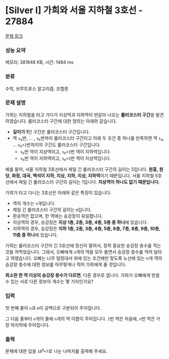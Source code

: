 # [Silver I] 가희와 서울 지하철 3호선 - 27884 

[문제 링크](https://www.acmicpc.net/problem/27884) 

### 성능 요약

메모리: 381848 KB, 시간: 1484 ms

### 분류

수학, 브루트포스 알고리즘, 조합론

### 문제 설명

<p>가희는 지하철을 타고 가다가 지상역과 지하역이 번갈아 나오는 <strong>롤러코스터 구간</strong>을 발견하였습니다. 롤러코스터 구간에 대한 정의는 아래와 같습니다.</p>

<ul>
	<li><strong>길이가 1</strong>인 구간은 롤러코스터 구간입니다.</li>
	<li>역 <code>s<sub>a</sub></code>번, ... , <code>s<sub>b</sub></code>번까지 롤러코스터 구간이고 아래 두 조건 중 하나를 만족하면 역 <code>s<sub>a</sub></code>, ... <code>s<sub>b</sub>+1</code>번까지의 구간도 롤러코스터 구간입니다.
	<ul>
		<li><code>s<sub>b</sub></code>번 역이 지상역이고, <code>s<sub>b</sub>+1</code>번 역이 지하역입니다.</li>
		<li><code>s<sub>b</sub></code>번 역이 지하역이고, <code>s<sub>b</sub>+1</code>번 역이 지상역입니다.</li>
	</ul>
	</li>
</ul>

<p>예를 들어, 서울 지하철 3호선에서 제일 긴 롤러코스터 구간의 길이는 5입니다. <strong>원흥, 원당, 화정, 대곡, 백석이 지하, 지상, 지하, 지상, 지하역</strong>이기 때문입니다. 서울 지하철 5호선에서 제일 긴 롤러코스터 구간의 길이는 1입니다. <strong>지상역이 하나도 없기 때문입니다.</strong></p>

<p>가희가 타고 다니는 3호선은 아래와 같은 특징이 있습니다.</p>

<ul>
	<li>역의 개수는 <code>n</code>개입니다.</li>
	<li>제일 긴 롤러코스터 구간의 길이는 <code>m</code>입니다.</li>
	<li>환승역은 없으며, 한 역에는 승강장이 유일합니다.</li>
	<li>지상역의 경우, 승강장은 <strong>지상 1층, 2층, 3층, 4층, 5층 중 하나</strong>에 있습니다.</li>
	<li>지하역의 경우, 승강장은 <strong>지하 1층, 2층, 3층, 4층, 5층, 6층, 7층, 8층, 9층, 10층, 11층 중 하나</strong>에 있습니다.</li>
</ul>

<p>가희는 롤러코스터 구간이 긴 3호선에 정신이 팔려서, 정작 중요한 승강장 층수를 적는 것을 까먹었습니다. 그래서, 오빠에게 <code>n</code>개의 역을 모두 돌면서 승강장 층수를 적어 달라고 하였습니다. 오빠는 너무 덜렁대서 위에 있는 조건에만 맞도록 노선에 있는 n개 역의 승강장 층수에 대한 정보를 아무렇게나 적어 가희에게 줄 것입니다.</p>

<p><strong>최소한 한 역 이상의 승강장 층수가 다르면</strong>, 다른 경우로 셉니다. 가희가 오빠에게 받을 수 있는 서로 다른 정보의 개수는 몇 가지인가요?</p>

### 입력 

 <p>첫 번째 줄이 <code>n</code>과 <code>m</code>이 공백으로 구분되어 주어집니다.</p>

<p>그 다음 줄부터 <code>n</code>개의 줄에 <code>n</code>개의 역 이름이 주어집니다. <code>1</code>번 역은 처음에, <code>n</code>번 역은 가장 마지막에 주어집니다.</p>

### 출력 

 <p>문제에 대한 답을 <code>10<sup>9</sup>+7</code>로 나눈 나머지를 출력해 주세요.</p>


